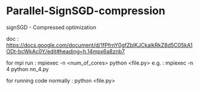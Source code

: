 # Parallel-SignSGD-compression
signSGD - Compressed optimization

doc : https://docs.google.com/document/d/1fPfrnY0gfZblKJCkaIkRkZ8d5C05kA1ODt-bcWkAc0Y/edit#heading=h.14mpx6a8znb7

for mpi run : mpiexec -n <num_of_cores> python <file.py>
e.g. : mpiexec -n 4 python nn_4.py

for running code normally : python <file.py>
